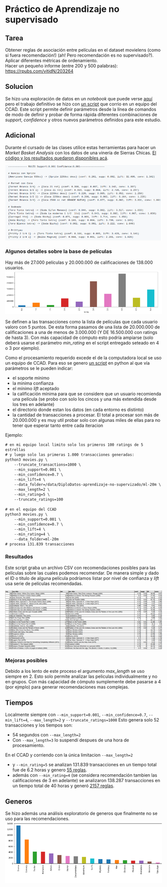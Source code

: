 # Práctico de Aprendizaje no supervisado

## Tarea

Obtener reglas de asociación entre películas en el dataset movielens (como si fuera recomendación!) (ah! Pero recomendación es no supervisado?).  
Aplicar diferentes métricas de ordenamiento.  
Hacer un pequeño informe (entre 200 y 500 palabras): https://rpubs.com/vitidN/203264  


## Solucion

Se hizo una exploración de datos en un _notebook_ que puede verse [aquí](movies.ipynb) pero el trabajo definitivo se hizo con [un script](movies.py) que corrio en un equipo del CCAD. Este script permite definir parámetros desde la línea de comandos de modo de definir y probar de forma rápida diferentes combinaciones de _support_, _confidence_ y otros nuevos parámetros definidos para este estudio.  

## Adicional

Durante el cursado de las clases utilice estas herramientas para hacer un _Market Basket Analysis_ con los datos de una vinería de Sierras Chicas. [El código y los resultados quedaron disponibles acá](https://github.com/avdata99/diplo-datos-materia5-aprendizaje-no-supervisado/tree/master/aprendizaje-no-supervisados-vineria).  

![vineria](imgs/vineria.png)

### Algunos detalles sobre la base de películas

Hay más de 27.000 películas y 20.000.000 de calificaciones de 138.000 usuarios.
![rating_bars](imgs/rating_bars.png)

Se definen a las transacciones como la lista de películas que cada usuario valoro con 5 puntos. De esta forma pasamos de una lista de 20.000.000 de calificaciones a una de menos de 3.000.000 (Y DE 16.500.000 con ratings de hasta 3). Con más capacidad de cómputo esto podría ampiarse (solo deberá usarse el parámetro _min_rating_ en el script entregado seteado en 4 o 3 por ejemplo).  

Como el procesamiento requerido excede el de la computadora local se uso un equipo de CCAD. Para eso se genero [un script](movies.py) en python al que vía parámetros se le pueden indicar:
 - el soporte mínimo
 - la minima confianza
 - el mínimo _lift_ aceptado
 - la calificación mínima para que se considere que un usuario recomienda una película (se probo con solo los cincos y una más extendida desde los tres en adelante)
 - el directorio donde estan los datos (en cada entorno es distinto)
 - la cantidad de transacciones a procesar. El total a procesar son más de 20.000.000 y es muy util probar solo con algunas miles de ellas para no tener que esperar tanto entre cada iteracion

Ejemplo:

```
# en mi equipo local limito solo los primeros 100 ratings de 5 estrellas
# y luego solo las primeras 1.000 transacciones generadas: 
python3 movies.py \
    --truncate_transactions=1000 \
    --min_support=0.001 \
    --min_confidence=0.7 \
    --min_lift=4 \
    --data_folder=/data/DiploDatos-aprendizaje-no-supervizado/ml-20m \
    --max_length=2 \
    --min_rating=5 \
    --truncate_ratings=100

# en el equipo del CCAD
python3 movies.py \
    --min_support=0.001 \
    --min_confidence=0.7 \
    --min_lift=4 \
    --min_rating=4 \
    --data_folder=ml-20m
# procesa 131.839 transacciones
```

### Resultados

Este script graba un archivo CSV con recomendaciones posibles para las películas sobre las cuales podemos recomendar. De manera simple y dado el ID o titulo de alguna película podríamos listar por nivel de confianza y _lift_ usa serie de películas recomendadas.  

![csv_final.png](imgs/csv_final.png)

### Mejoras posibles

Debido a los lento de este proceso el argumento _max_length_ se uso siempre en 2. Esto solo permite analizar las peliculas individualmente y no en grupos. Con más caṕacidad de cómputo sumplemente debe pasarse a 4 (por ejmplo) para generar recomendaciones mas complejas.

## Tiempos
Localmente siempre con `--min_support=0.001`, `--min_confidence=0.7`, `--min_lift=4`, `--max_length=2` y `--truncate_ratings=1000`
Esto genera solo 52 transacciones y los tiempos son:
 - 54 segundos con `--max_length=2`
 - Con `--max_length=3` lo suspendí despues de una hora de procesamiento.

En el CCAD y corriendo con la única limitacion `--max_length=2`
 - y `--min_rating=5` se analizan 131.839 transacciones en un tiempo total fue de 6.2 horas y genero [55 reglas](rules-sup0.001-conf0.7-length2-rating5.csv).
 - además con `--min_rating=4` (se considera recomendación tambien las calificaciones de 3 en adelante) se analizaron 138.287 transacciones en un tiempo total de 40 horas y generó [2157 reglas](rules-sup0.001-conf0.7-length2-rating4.csv).


## Generos

Se hizo además una análisis exploratorio de generos que finalmente no se uso para las recomendaciones.  
![genres](imgs/genres.png)
